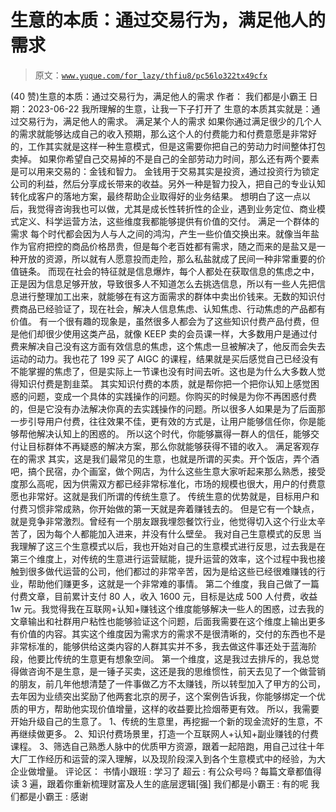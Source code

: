 # 生意的本质：通过交易行为，满足他人的需求

> 原文：[`www.yuque.com/for_lazy/thfiu8/pc56lo322tx49cfx`](https://www.yuque.com/for_lazy/thfiu8/pc56lo322tx49cfx)

<ne-h2 id="d8af8522" data-lake-id="d8af8522"><ne-heading-ext><ne-heading-anchor></ne-heading-anchor><ne-heading-fold></ne-heading-fold></ne-heading-ext><ne-heading-content><ne-text id="u6e3f4a99">(40 赞)生意的本质：通过交易行为，满足他人的需求</ne-text></ne-heading-content></ne-h2> <ne-p id="uac46fb12" data-lake-id="uac46fb12"><ne-text id="uab1cbff9">作者： 我们都是小霸王</ne-text></ne-p> <ne-p id="uf1c5e083" data-lake-id="uf1c5e083"><ne-text id="ua06a38f0">日期：2023-06-22</ne-text></ne-p> <ne-p id="u2a7d249a" data-lake-id="u2a7d249a"><ne-text id="u5f51eb3b">我所理解的生意，让我一下子打开了</ne-text></ne-p> <ne-p id="u9d3027e7" data-lake-id="u9d3027e7"><ne-text id="u670f2609">生意的本质其实就是：通过交易行为，满足他人的需求。</ne-text></ne-p> <ne-p id="u729e8e7c" data-lake-id="u729e8e7c"><ne-text id="u8f31702e">满足某个人的需求</ne-text></ne-p> <ne-p id="u15f02da2" data-lake-id="u15f02da2"><ne-text id="u1f6e657d">如果你通过满足很少的几个人的需求就能够达成自己的收入预期，那么这个人的付费能力和付费意愿是非常好的，工作其实就是这样一种生意模式，但是这需要你把自己的劳动力时间整体打包卖掉。</ne-text></ne-p> <ne-p id="ueb05417d" data-lake-id="ueb05417d"><ne-text id="ud4c28ae7">如果你希望自己交易掉的不是自己的全部劳动力时间，那么还有两个要素是可以用来交易的：金钱和智力。</ne-text></ne-p> <ne-p id="ucf85c883" data-lake-id="ucf85c883"><ne-text id="u428d6b61">金钱用于交易其实是投资，通过投资行为锁定公司的利益，然后分享成长带来的收益。另外一种是智力投入，把自己的专业认知转化成客户的落地方案，最终帮助企业取得好的业务结果。</ne-text></ne-p> <ne-p id="u4d7fbf8d" data-lake-id="u4d7fbf8d"><ne-text id="u3126e35a">想明白了这一点以后，我觉得咨询我也可以做，尤其是成长性转折性的企业，遇到业务定位、商业模式定义、科学运营方法，这些维度我都能够提供有价值的交付。</ne-text></ne-p> <ne-p id="u9034ea5f" data-lake-id="u9034ea5f"><ne-text id="ufa81aa09">满足一个群体的需求</ne-text></ne-p> <ne-p id="u56997dd6" data-lake-id="u56997dd6"><ne-text id="ueb2fcc41">每个时代都会因为人与人之间的鸿沟，产生一些价值交换出来。就像当年盐作为官府把控的商品价格昂贵，但是每个老百姓都有需求，随之而来的是盐又是一种开放的资源，所以就有人愿意投而走险，那么私盐就成了民间一种非常重要的价值链条。</ne-text></ne-p> <ne-p id="ubc5e5ff1" data-lake-id="ubc5e5ff1"><ne-text id="uf7c1037d">而现在社会的特征就是信息爆炸，每个人都处在获取信息的焦虑之中，正是因为信息足够开放，导致很多人不知道怎么去挑选信息，所以有一些人先把信息进行整理加工出来，就能够在有这方面需求的群体中卖出价钱来。无数的知识付费商品已经验证了，现在社会，解决人信息焦虑、认知焦虑、行动焦虑的产品都有价值。</ne-text></ne-p> <ne-p id="u7354b969" data-lake-id="u7354b969"><ne-text id="u54e52444">有一个很有趣的现象是，虽然很多人都会为了这些知识付费产品付费，但是他们却很少使用这类产品，就像 KEEP 卖的会员课一样，大多数用户是通过付费来解决自己没有这方面有效信息的焦虑，这个焦虑一旦被解决了，他反而会失去运动的动力。我也花了 199 买了 AIGC 的课程，结果就是买后感觉自己已经没有不能掌握的焦虑了，但是实际上一节课也没有时间去听。这也是为什么大多数人觉得知识付费是割韭菜。</ne-text></ne-p> <ne-p id="u42ff2807" data-lake-id="u42ff2807"><ne-text id="uc49b9cd2">其实知识付费的本质，就是帮你把一个把你认知上感觉困惑的问题，变成一个具体的实践操作的问题。你购买的时候是为你不再困惑付费的，但是它没有办法解决你真的去实践操作的问题。所以很多人如果是为了后面那一步引导用户付费，往往效果不佳，更有效的方式是，让用户能够信任你，你是能够帮他解决认知上的困惑的。</ne-text></ne-p> <ne-p id="u515d77d8" data-lake-id="u515d77d8"><ne-text id="u80876cc2">所以这个时代，你能够赢得一群人的信任，能够交付让目标群体不再疑惑的解决方案，那么你就能够获得不错的收入。</ne-text></ne-p> <ne-p id="u9fae2c7f" data-lake-id="u9fae2c7f"><ne-text id="uca518fea">满足客观存在的需求</ne-text></ne-p> <ne-p id="uacb5123e" data-lake-id="uacb5123e"><ne-text id="u01902293">其实，这是我们最常见的生意，也就是所谓的买卖。开个饭店，弄个酒吧，搞个民宿，办个画室，做个网店，为什么这些生意大家听起来那么熟悉，接受度那么高呢，因为供需双方都已经非常标准化，市场的规模也很大，用户的付费意愿也非常好。这就是我们所谓的传统生意了。</ne-text></ne-p> <ne-p id="u807fc21c" data-lake-id="u807fc21c"><ne-text id="udaac9278">传统生意的优势就是，目标用户和付费习惯非常成熟，你开始做的第一天就是奔着赚钱去的。</ne-text></ne-p> <ne-p id="u6b1be5d5" data-lake-id="u6b1be5d5"><ne-text id="u6fc4fb57">但是它有一个缺点，就是竞争非常激烈。曾经有一个朋友跟我埋怨餐饮行业，他觉得切入这个行业太辛苦了，因为每个人都能加入进来，并没有什么壁垒。</ne-text></ne-p> <ne-p id="uafb1a594" data-lake-id="uafb1a594"><ne-text id="u5df13fc4">我对自己生意模式的反思</ne-text></ne-p> <ne-p id="ud288cdb3" data-lake-id="ud288cdb3"><ne-text id="u95d13520">当我理解了这三个生意模式以后，我也开始对自己的生意模式进行反思，过去我是在第三个维度上，对传统的生意进行运营赋能，提升运营的效率，这个过程中我也接触到很多做代运营的公司，他们都过的非常辛苦，因为是给这些已经很难赚钱的行业，帮助他们赚更多，这就是一个非常难的事情。</ne-text></ne-p> <ne-p id="u4957e658" data-lake-id="u4957e658"><ne-text id="u023577a0">第二个维度，我自己做了一篇付费文章，目前累计支付 80 人，收入 1600 元，目标是达成 500 人付费，收益 1w 元。我觉得我在互联网+认知+赚钱这个维度能够解决一些人的困惑，过去我的文章输出和社群用户粘性也能够验证这个问题，后面我需要在这个维度上输出更多有价值的内容。其实这个维度因为需求方的需求不是很清晰的，交付的东西也不是非常标准的，能够供给这类内容的人群其实并不多，我去做这件事还处于蓝海阶段，他要比传统的生意更有想象空间。</ne-text></ne-p> <ne-p id="u316e4c60" data-lake-id="u316e4c60"><ne-text id="udd555eb3">第一个维度，这是我过去排斥的，我总觉得做咨询不是生意，是一锤子买卖，这还是我的思维惯性，前天去见了一个做营销的朋友，前几年他想清楚了一件事做乙方不太赚钱，所以转型加入了甲方的公司，去年因为业绩突出奖励了他两套北京的房子，这个案例告诉我，你能够绑定一个优质的甲方，帮助他实现价值增量，这样的收益要比捡烟蒂更有效。</ne-text></ne-p> <ne-p id="u5268e88f" data-lake-id="u5268e88f"><ne-text id="u99993e38">所以，我需要开始升级自己的生意了。</ne-text></ne-p> <ne-p id="uc1a92403" data-lake-id="uc1a92403"><ne-text id="u10380635">1、传统的生意里，再挖掘一个新的现金流好的生意，不再继续做更多。</ne-text></ne-p> <ne-p id="u5c85df89" data-lake-id="u5c85df89"><ne-text id="u7d0d9c46">2、知识付费场景里，打造一个互联网人+认知+副业赚钱的付费课程。</ne-text></ne-p> <ne-p id="ud82efe4a" data-lake-id="ud82efe4a"><ne-text id="u097285da">3、筛选自己熟悉人脉中的优质甲方资源，跟着一起陪跑，用自己过往十年大厂工作经历和运营的深入理解，以及现阶段深入到各个生意模式中的经验，为大企业做增量。</ne-text></ne-p> <ne-hole id="u976e2bd9" data-lake-id="u976e2bd9"><ne-card data-card-name="hr" data-card-type="block" id="mvg3l" data-event-boundary="card"><ne-p id="u4f5403bd" data-lake-id="u4f5403bd"><ne-text id="u4a400f4d">评论区：</ne-text></ne-p> <ne-p id="u63364e41" data-lake-id="u63364e41"><ne-text id="u914853b3">书情小跟班 : 学习了</ne-text> <ne-text id="u2ba49a3c">超云 : 有公众号吗？每篇文章都值得读 3 遍，跟着你重新梳理财富及人生的底层逻辑[强]</ne-text> <ne-text id="ufe5f4283">我们都是小霸王 : 有的呢</ne-text> <ne-text id="uc9db8b59">我们都是小霸王 : 感谢</ne-text></ne-p></ne-card></ne-hole>